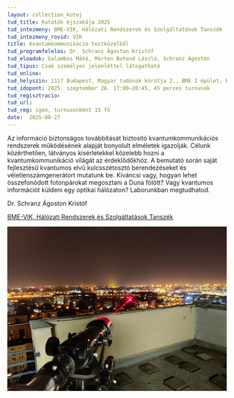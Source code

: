 ```yaml
---
layout: collection_kutej
tud_title: Kutatók éjszakája 2025
tud_intezmeny: BME-VIK, Hálózati Rendszerek és Szolgáltatások Tanszék
tud_intezmeny_rovid: VIK
title: Kvantumkommunikáció testközelből 
tud_programfelelos: Dr. Schranz Ágoston Kristóf
tud_eloadok: Galambos Máté, Márton Botond László, Schranz Ágoston
tud_tipus: Csak személyes jelenléttel látogatható
tud_online: 
tud_helyszin: 1117 Budapest, Magyar tudósok körútja 2., BME I épület, B szárny, első emelet, IB110
tud_idopont: 2025. szeptember 26. 17:00–20:45, 45 perces turnusok
tud_regisztracio: 
tud_url: 
tud_reg: igen, turnusonként 15 fő
date:  2025-08-27
---
```


Az információ biztonságos továbbítását biztosító kvantumkommunikációs rendszerek működésének alapját bonyolult elméletek igazolják. Célunk közérthetően, látványos kísérletekkel közelebb hozni a kvantumkommunikáció világát az érdeklődőkhöz. 
A bemutató során saját fejlesztésű kvantumos elvű kulcsszétosztó berendezéseket és véletlenszámgenerátort mutatunk be. Kíváncsi vagy, hogyan lehet összefonódott fotonpárokat megosztani a Duna fölött? 
Vagy kvantumos információt küldeni egy optikai hálózaton? Laborunkban megtudhatod. 

Dr. Schranz Ágoston Kristóf

[BME-VIK, Hálózati Rendszerek és Szolgáltatások Tanszék](https://www.hit.bme.hu/)

![Kvantumkommunikáció testközelből](../2025/images/kvantumkommunikacio-testkozelbol.jpg)
